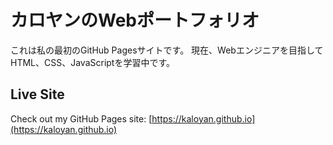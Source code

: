 # カロヤンのWebポートフォリオ
これは私の最初のGitHub Pagesサイトです。
現在、Webエンジニアを目指してHTML、CSS、JavaScriptを学習中です。

## Live Site
Check out my GitHub Pages site: [https://kaloyan.github.io](https://kaloyan.github.io)
